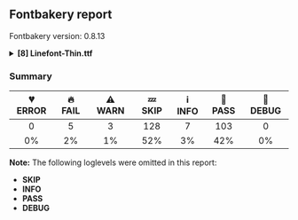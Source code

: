 ## Fontbakery report

Fontbakery version: 0.8.13

<details><summary><b>[8] Linefont-Thin.ttf</b></summary><div><details><summary>🔥 <b>FAIL:</b> Check Google Fonts glyph coverage. (<a href="https://font-bakery.readthedocs.io/en/stable/fontbakery/profiles/googlefonts.html#com.google.fonts/check/glyph_coverage">com.google.fonts/check/glyph_coverage</a>)</summary><div>


* 🔥 **FAIL** Missing required codepoints:

	- 0x2013 (EN DASH)


	- 0x2014 (EM DASH)
 

	- 0x030C (COMBINING CARON)
 [code: missing-codepoints]
</div></details><details><summary>🔥 <b>FAIL:</b> Checking OS/2 usWinAscent & usWinDescent. (<a href="https://font-bakery.readthedocs.io/en/stable/fontbakery/profiles/universal.html#com.google.fonts/check/family/win_ascent_and_descent">com.google.fonts/check/family/win_ascent_and_descent</a>)</summary><div>


* 🔥 **FAIL** OS/2.usWinAscent value should be equal or greater than 1320, but got 1200 instead [code: ascent]
* 🔥 **FAIL** OS/2.usWinDescent value should be equal or greater than 1274, but got 200 instead. [code: descent]
</div></details><details><summary>🔥 <b>FAIL:</b> Glyph names are all valid? (<a href="https://font-bakery.readthedocs.io/en/stable/fontbakery/profiles/universal.html#com.google.fonts/check/valid_glyphnames">com.google.fonts/check/valid_glyphnames</a>)</summary><div>


* 🔥 **FAIL** The following glyph names do not comply with naming conventions: to-0, to-1, to-10, to-100, to-101, to-102, to-103, to-104, to-105, to-106, to-107, to-108, to-109, to-11, to-110, to-111, to-112, to-113, to-114, to-115, to-116, to-117, to-118, to-119, to-12, to-120, to-121, to-122, to-123, to-124, to-125, to-126, to-127, to-13, to-14, to-15, to-16, to-17, to-18, to-19, to-2, to-20, to-21, to-22, to-23, to-24, to-25, to-26, to-27, to-28, to-29, to-3, to-30, to-31, to-32, to-33, to-34, to-35, to-36, to-37, to-38, to-39, to-4, to-40, to-41, to-42, to-43, to-44, to-45, to-46, to-47, to-48, to-49, to-5, to-50, to-51, to-52, to-53, to-54, to-55, to-56, to-57, to-58, to-59, to-6, to-60, to-61, to-62, to-63, to-64, to-65, to-66, to-67, to-68, to-69, to-7, to-70, to-71, to-72, to-73, to-74, to-75, to-76, to-77, to-78, to-79, to-8, to-80, to-81, to-82, to-83, to-84, to-85, to-86, to-87, to-88, to-89, to-9, to-90, to-91, to-92, to-93, to-94, to-95, to-96, to-97, to-98 and to-99

 A glyph name must be entirely comprised of characters from the following set: A-Z a-z 0-9 .(period) _(underscore). A glyph name must not start with a digit or period. There are a few exceptions such as the special glyph ".notdef". The glyph names "twocents", "a1", and "_" are all valid, while "2cents" and ".twocents" are not. [code: found-invalid-names]
</div></details><details><summary>🔥 <b>FAIL:</b> Ensure that the font can be rasterized by FreeType. (derived from com.adobe.fonts/check/freetype_rasterizer) (<a href="https://font-bakery.readthedocs.io/en/stable/fontbakery/profiles/universal.html#com.adobe.fonts/check/freetype_rasterizer">com.adobe.fonts/check/freetype_rasterizer</a>)</summary><div>


* 🔥 **FAIL** FreeType is not available. To fix this, invoke the 'freetype' extra when installing Font Bakery:
pip3 install -U fontbakery[freetype] [code: freetype-not-installed]
</div></details><details><summary>🔥 <b>FAIL:</b> Checking correctness of monospaced metadata. (<a href="https://font-bakery.readthedocs.io/en/stable/fontbakery/profiles/name.html#com.google.fonts/check/monospace">com.google.fonts/check/monospace</a>)</summary><div>


* 🔥 **FAIL** The PANOSE numbers are incorrect for a monospaced font. Note: Family Type is set to 0, which does not seem right. [code: mono-bad-panose]
* ⚠ **WARN** The OpenType spec recomments at https://learn.microsoft.com/en-us/typography/opentype/spec/recom#hhea-table that hhea.numberOfHMetrics be set to 3 but this font has 133 instead.
Please read https://github.com/fonttools/fonttools/issues/3014 to decide whether this makes sense for your font. [code: bad-numberOfHMetrics]
</div></details><details><summary>⚠ <b>WARN:</b> Ensure fonts have ScriptLangTags declared on the 'meta' table. (<a href="https://font-bakery.readthedocs.io/en/stable/fontbakery/profiles/googlefonts.html#com.google.fonts/check/meta/script_lang_tags">com.google.fonts/check/meta/script_lang_tags</a>)</summary><div>


* ⚠ **WARN** This font file does not have a 'meta' table. [code: lacks-meta-table]
</div></details><details><summary>⚠ <b>WARN:</b> Font contains '.notdef' as its first glyph? (<a href="https://font-bakery.readthedocs.io/en/stable/fontbakery/profiles/universal.html#com.google.fonts/check/mandatory_glyphs">com.google.fonts/check/mandatory_glyphs</a>)</summary><div>


* ⚠ **WARN** Glyph '.notdef' should contain a drawing, but it is empty. [code: empty]
</div></details><details><summary>⚠ <b>WARN:</b> Check if each glyph has the recommended amount of contours. (<a href="https://font-bakery.readthedocs.io/en/stable/fontbakery/profiles/universal.html#com.google.fonts/check/contour_count">com.google.fonts/check/contour_count</a>)</summary><div>


* ⚠ **WARN** This check inspects the glyph outlines and detects the total number of contours in each of them. The expected values are infered from the typical ammounts of contours observed in a large collection of reference font families. The divergences listed below may simply indicate a significantly different design on some of your glyphs. On the other hand, some of these may flag actual bugs in the font such as glyphs mapped to an incorrect codepoint. Please consider reviewing the design and codepoint assignment of these to make sure they are correct.

The following glyphs do not have the recommended number of contours:

	- Glyph name: _0	Contours detected: 1	Expected: 3

	- Glyph name: _1	Contours detected: 1	Expected: 3

	- Glyph name: _2	Contours detected: 1	Expected: 3

	- Glyph name: _3	Contours detected: 1	Expected: 3

	- Glyph name: _4	Contours detected: 1	Expected: 2 or 3

	- Glyph name: _5	Contours detected: 1	Expected: 2

	- Glyph name: _6	Contours detected: 1	Expected: 2

	- Glyph name: _7	Contours detected: 1	Expected: 2

	- Glyph name: _8	Contours detected: 1	Expected: 2

	- Glyph name: _9	Contours detected: 1	Expected: 2

	- Glyph name: _10	Contours detected: 1	Expected: 2

	- Glyph name: _11	Contours detected: 1	Expected: 2

	- Glyph name: _12	Contours detected: 1	Expected: 2

	- Glyph name: _13	Contours detected: 1	Expected: 2

	- Glyph name: _14	Contours detected: 1	Expected: 3

	- Glyph name: _15	Contours detected: 1	Expected: 3

	- Glyph name: _16	Contours detected: 1	Expected: 2

	- Glyph name: _17	Contours detected: 1	Expected: 2

	- Glyph name: _18	Contours detected: 1	Expected: 2

	- Glyph name: _19	Contours detected: 1	Expected: 3

	- Glyph name: _20	Contours detected: 1	Expected: 2

	- Glyph name: _21	Contours detected: 1	Expected: 3

	- Glyph name: _22	Contours detected: 1	Expected: 2

	- Glyph name: _23	Contours detected: 1	Expected: 3

	- Glyph name: _25	Contours detected: 1	Expected: 2

	- Glyph name: _26	Contours detected: 1	Expected: 2

	- Glyph name: _27	Contours detected: 1	Expected: 3

	- Glyph name: _28	Contours detected: 1	Expected: 2

	- Glyph name: _29	Contours detected: 1	Expected: 3 or 4

	- Glyph name: _30	Contours detected: 1	Expected: 2

	- Glyph name: _31	Contours detected: 1	Expected: 3 or 4

	- Glyph name: _32	Contours detected: 1	Expected: 2

	- Glyph name: _33	Contours detected: 1	Expected: 3 or 4

	- Glyph name: _34	Contours detected: 1	Expected: 2

	- Glyph name: _35	Contours detected: 1	Expected: 3 or 4

	- Glyph name: _36	Contours detected: 1	Expected: 2

	- Glyph name: _37	Contours detected: 1	Expected: 2

	- Glyph name: _38	Contours detected: 1	Expected: 2

	- Glyph name: _40	Contours detected: 1	Expected: 2

	- Glyph name: _41	Contours detected: 1	Expected: 2

	- Glyph name: _42	Contours detected: 1	Expected: 2

	- Glyph name: _43	Contours detected: 1	Expected: 2

	- Glyph name: _44	Contours detected: 1	Expected: 2

	- Glyph name: _45	Contours detected: 1	Expected: 2

	- Glyph name: _47	Contours detected: 1	Expected: 2 or 3

	- Glyph name: _48	Contours detected: 1	Expected: 2

	- Glyph name: _51	Contours detected: 1	Expected: 3 or 4

	- Glyph name: _52	Contours detected: 1	Expected: 2

	- Glyph name: _53	Contours detected: 1	Expected: 2

	- Glyph name: _54	Contours detected: 1	Expected: 2 or 3

	- Glyph name: _55	Contours detected: 1	Expected: 2 or 3

	- Glyph name: _57	Contours detected: 1	Expected: 2

	- Glyph name: _58	Contours detected: 1	Expected: 2

	- Glyph name: _59	Contours detected: 1	Expected: 2

	- Glyph name: _60	Contours detected: 1	Expected: 2

	- Glyph name: _61	Contours detected: 1	Expected: 2

	- Glyph name: _62	Contours detected: 1	Expected: 2

	- Glyph name: _63	Contours detected: 1	Expected: 2

	- Glyph name: _64	Contours detected: 1	Expected: 2

	- Glyph name: _67	Contours detected: 1	Expected: 2

	- Glyph name: _68	Contours detected: 1	Expected: 2

	- Glyph name: _69	Contours detected: 1	Expected: 2

	- Glyph name: _70	Contours detected: 1	Expected: 2

	- Glyph name: _71	Contours detected: 1	Expected: 2

	- Glyph name: _72	Contours detected: 1	Expected: 2

	- Glyph name: _73	Contours detected: 1	Expected: 2

	- Glyph name: _76	Contours detected: 1	Expected: 3

	- Glyph name: _77	Contours detected: 1	Expected: 3

	- Glyph name: _78	Contours detected: 1	Expected: 3

	- Glyph name: _79	Contours detected: 1	Expected: 3

	- Glyph name: _80	Contours detected: 1	Expected: 4

	- Glyph name: _81	Contours detected: 1	Expected: 4

	- Glyph name: _82	Contours detected: 1	Expected: 2

	- Glyph name: _83	Contours detected: 1	Expected: 3

	- Glyph name: _84	Contours detected: 1	Expected: 3

	- Glyph name: _85	Contours detected: 1	Expected: 2

	- Glyph name: _86	Contours detected: 1	Expected: 3

	- Glyph name: _87	Contours detected: 1	Expected: 2

	- Glyph name: _88	Contours detected: 1	Expected: 3

	- Glyph name: _89	Contours detected: 1	Expected: 2

	- Glyph name: _90	Contours detected: 1	Expected: 2

	- Glyph name: _91	Contours detected: 1	Expected: 2

	- Glyph name: _92	Contours detected: 1	Expected: 2

	- Glyph name: _93	Contours detected: 1	Expected: 2

	- Glyph name: _96	Contours detected: 1	Expected: 2

	- Glyph name: _97	Contours detected: 1	Expected: 2

	- Glyph name: _100	Contours detected: 1	Expected: 2

	- Glyph name: _101	Contours detected: 1	Expected: 2

	- Glyph name: _104	Contours detected: 1	Expected: 2

	- Glyph name: _105	Contours detected: 1	Expected: 2

	- Glyph name: _106	Contours detected: 1	Expected: 2

	- Glyph name: _107	Contours detected: 1	Expected: 2

	- Glyph name: _108	Contours detected: 1	Expected: 2

	- Glyph name: _109	Contours detected: 1	Expected: 2

	- Glyph name: _110	Contours detected: 1	Expected: 3

	- Glyph name: _111	Contours detected: 1	Expected: 3

	- Glyph name: _112	Contours detected: 1	Expected: 3

	- Glyph name: _113	Contours detected: 1	Expected: 3

	- Glyph name: _116	Contours detected: 1	Expected: 2

	- Glyph name: _117	Contours detected: 1	Expected: 2

	- Glyph name: _118	Contours detected: 1	Expected: 2

	- Glyph name: _119	Contours detected: 1	Expected: 2

	- Glyph name: _120	Contours detected: 1	Expected: 3

	- Glyph name: _121	Contours detected: 1	Expected: 2

	- Glyph name: _122	Contours detected: 1	Expected: 2

	- Glyph name: _123	Contours detected: 1	Expected: 2

	- Glyph name: _124	Contours detected: 1	Expected: 2

	- Glyph name: _125	Contours detected: 1	Expected: 2 

	- Glyph name: _126	Contours detected: 1	Expected: 2
 [code: contour-count]
</div></details><br></div></details>

### Summary

| 💔 ERROR | 🔥 FAIL | ⚠ WARN | 💤 SKIP | ℹ INFO | 🍞 PASS | 🔎 DEBUG |
|:-----:|:----:|:----:|:----:|:----:|:----:|:----:|
| 0 | 5 | 3 | 128 | 7 | 103 | 0 |
| 0% | 2% | 1% | 52% | 3% | 42% | 0% |

**Note:** The following loglevels were omitted in this report:
* **SKIP**
* **INFO**
* **PASS**
* **DEBUG**
